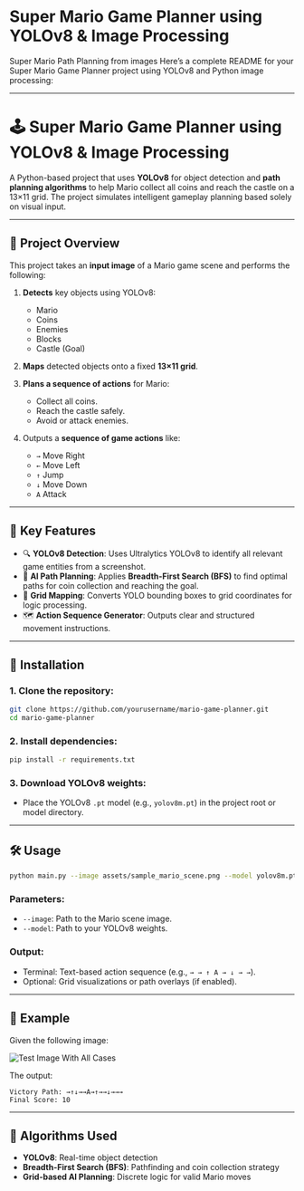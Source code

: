 # Super Mario Game Planner using YOLOv8 & Image Processing
Super Mario Path Planning from images
Here’s a complete README for your Super Mario Game Planner project using YOLOv8 and Python image processing:

---

# 🕹️ Super Mario Game Planner using YOLOv8 & Image Processing

A Python-based project that uses **YOLOv8** for object detection and **path planning algorithms** to help Mario collect all coins and reach the castle on a 13×11 grid. The project simulates intelligent gameplay planning based solely on visual input.

---

## 📸 Project Overview

This project takes an **input image** of a Mario game scene and performs the following:

1. **Detects** key objects using YOLOv8:

   * Mario
   * Coins
   * Enemies
   * Blocks
   * Castle (Goal)
2. **Maps** detected objects onto a fixed **13×11 grid**.
3. **Plans a sequence of actions** for Mario:

   * Collect all coins.
   * Reach the castle safely.
   * Avoid or attack enemies.
4. Outputs a **sequence of game actions** like:

   * `→` Move Right
   * `←` Move Left
   * `↑` Jump
   * `↓` Move Down
   * `A` Attack

---

## 🧠 Key Features

* 🔍 **YOLOv8 Detection**: Uses Ultralytics YOLOv8 to identify all relevant game entities from a screenshot.
* 🧭 **AI Path Planning**: Applies **Breadth-First Search (BFS)** to find optimal paths for coin collection and reaching the goal.
* 🧩 **Grid Mapping**: Converts YOLO bounding boxes to grid coordinates for logic processing.
* 🗺️ **Action Sequence Generator**: Outputs clear and structured movement instructions.

---

## 🚀 Installation

### 1. Clone the repository:

```bash
git clone https://github.com/yourusername/mario-game-planner.git
cd mario-game-planner
```

### 2. Install dependencies:

```bash
pip install -r requirements.txt
```

### 3. Download YOLOv8 weights:

* Place the YOLOv8 `.pt` model (e.g., `yolov8m.pt`) in the project root or model directory.

---

## 🛠️ Usage

```bash
python main.py --image assets/sample_mario_scene.png --model yolov8m.pt
```

### Parameters:

* `--image`: Path to the Mario scene image.
* `--model`: Path to your YOLOv8 weights.

### Output:

* Terminal: Text-based action sequence (e.g., `→ → ↑ A → ↓ → →`).
* Optional: Grid visualizations or path overlays (if enabled).

---

## 🧪 Example

Given the following image:

![Test Image With All Cases](https://github.com/user-attachments/assets/ae67375d-8242-4bcf-8c04-1afbd85fd24e)


The output:

```
Victory Path: →↑↓→→A→↑→→↓→→→
Final Score: 10
```

---


## 🧠 Algorithms Used

* **YOLOv8**: Real-time object detection
* **Breadth-First Search (BFS)**: Pathfinding and coin collection strategy
* **Grid-based AI Planning**: Discrete logic for valid Mario moves
